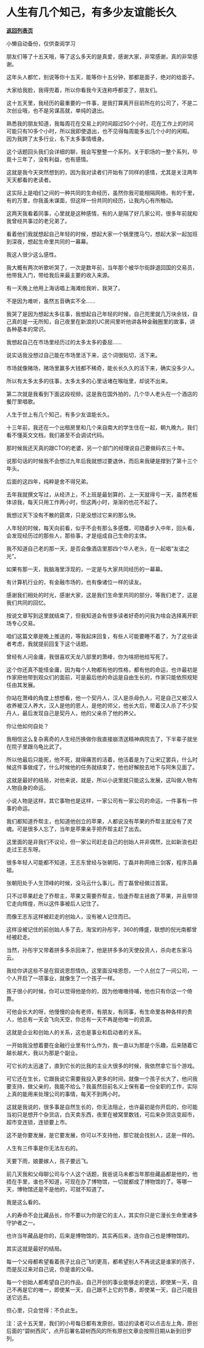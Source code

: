 # 人生有几个知己，有多少友谊能长久

[**返回列表页**](/gzh/记忆承载)

小懒自动备份，仅供查阅学习

朋友们等了十五天哦，等了这么多天的是真爱，感谢大家，非常感谢，真的非常感谢。  

  

这年头人都忙，别说等你十五天，能等你十五分钟，那都是面子，绝对的给面子。  

  

大家给我脸，我得兜着，所以你看我今天连称呼都变了，朋友们。

  

这十五天里，我经历的最重要的一件事，是我打算离开目前所在的公司了，不是二次创业哦，也不是另谋高就，单纯的退出。  

  

熟悉我的朋友知道，我每周花在交易上的时间超过50个小时，花在工作上的时间可能只有10多个小时，所以我即使退出，也不见得每周能多出几个小时的闲暇。因为我跨了太多行业，名下太多事情缠身。

  

这个话题回头我们会详细的聊，我会写整整一个系列，关于职场的一整个系列，毕竟十三年了，没有利益，也有感情。  

  

这就是我今天突然想到的，因为我对读者们开始有了同样的感情，尤其是关注两年天天都看的老读者。  

  

这实际上是咱们之间的一种共同的生命经历，虽然你我可能相隔网络，有的千里，有的万里，你我虽未谋面，但这样一份共同的经历，让我内心有所触动。

  

这两天我看着同事，心里就是这种感情，有的人是隔了好几家公司，很多年前就和我曾经共事过的老兄弟了。  

  

看着他们我就想起自己年轻的时候，想起大家一个锅里搅马勺，想起大家一起加班到深夜，想起生命里共同的一幕幕。

  

我这人很少这么感性。  

  

我大概有两次听歌听哭了，一次是数年前，当年那个被华尔街辞退回国的交易员，他带我入门，带给我后来最主要的收入来源。

  

有一天晚上他用上海话唱上海滩给我听，我哭了。  

  

不是因为难听，虽然五音确实不全......  

  

我哭了是因为想起太多往事，我想起自己年轻的时候，自己兜里就几万块余钱，自己真的是一无所知，自己夜里在新浪的UC房间里听他讲各种金融圈里的故事，讲各种基本的常识。  

  

我想起自己在市场里经历过的太多太多的委屈......

  

说实话我没想过自己能在市场里活下来，这个词很贴切，活下来。  

  

市场就像赌场，赌场里赢多大钱都不稀奇，能长长久久的活下来，确实没多少人。  

  

所以有太多太多的往事，太多太多的心里话堵在喉咙里，却说不出来。

  

第二次就是我看到下面这段视频，这是我在国外拍的，几个华人老头在一个酒店的餐厅里唱歌。

人生于世上有几个知己，有多少友谊能长久。  

  

十三年前，我还在一个出租房里和几个来自南大的学生住在一起，朝九晚九，我们看不懂英文文档，我们甚至不会调试代码。  

  

那时候我还天真的跟CTO的老婆，另一个部门的经理说自己要做码农三十年。

  

说那句话的时候我不会想过九年后我就想过要退休，而后来我硬是撑到了第十三个年头。

  

后面的这四年，纯粹是舍不得兄弟。  

  

去年我就撰文写过，从经济上，不上班是最划算的，上一天就得亏一天，虽然老板体谅我，每天只用工作两小时，但这两小时，渐渐的也花不起了。

  

我想过天下没有不散的筵席，只是没想过它来的那么快。  

  

人年轻的时候，每天向前看，似乎不会有那么多感慨，可随着步入中年，回头看，会发现经历过的那些人，那些事，才是组成自己生命的主体。  

  

我不知道自己老的那一天，是否会像酒店里那四个华人老头，在一起唱“友谊之光”。

  

如果有那一天，我脑海里浮现的，一定是与大家共同经历的一幕幕。  

  

有计算机行业的，有金融市场的，也有像诸位一样的读友。  

  

感谢我们相处的时光，感谢大家，这是我们生命里共同的部分，等我们老了，这是我们共同的回忆。

  

按说文章写到这里就结束了，但我知道会有很多读者好奇的问我为啥会选择离开职场专心交易。

  

咱们这篇文章是晚上推送的，等我起床回复，有些人可能要睡不着了，为了这些读者考虑，我就提前回复下这个话题。

  

曾经有人问金庸，我很喜欢天龙八部里的萧峰，你为啥把他给写死了。  

  

这个你还真不能怪金庸，因为每个人物都有他的性格，都有他的命运，也许最初是作家把他带到观众们的面前，可是最后他的命运是自由生长的，作家只能依照规矩任由其发展。  

  

你站在萧峰的角度上想想看，他一个契丹人，汉人是杀母仇人，可是自己又被汉人收养被汉人养大，汉人是他的恩人，是他的师父，他长大后，带着汉人杀了不少契丹人，最后发现自己是契丹人，他的父亲杀了他的养父。  

  

你让他如何自处？

  

我相信这么复杂离奇的人生经历换做你我直接崩溃送精神病院去了，下半辈子就坐在院子里跟乌龟比武了。  

  

所以他最后只能死，他不死，就得痛苦的活着，他活着是为了让宋辽罢兵，什么时候这件事做成了，什么时候他的任务就结束了，他也好解脱去地下与阿朱见面了。

  

这就是最好的结局，对他来说，就是，所以小说里就只能这么发展，这叫做人物有人物自身的命运。

  

小说人物是这样，其它事物也是这样，一家公司有一家公司的命运，一件事有一件事的命运。  

  

我们都知道乔帮主，也知道他创立的苹果，人都说没有苹果的乔帮主就没有了灵魂。可是很多人忘了，当年是苹果亲手把乔帮主赶了出去。

  

这里面的是非我们不议论，但一家公司赶走自己的创始人并非偶然，比如新浪也赶走过王志东呀。

  

很多年轻人可能都不知道，王志东曾经与张朝阳，丁磊并称网络三剑客，程序员鼻祖。  

  

张朝阳处于人生顶峰的时候，没马云什么事儿，而丁磊曾经做过首富。  

  

只不过苹果赶走了乔帮主，苹果又需要乔帮主，恰逢乔帮主拯救了苹果，并且带领它走向辉煌，所以这件事被后人记住了。  

  

而像王志东这样被赶走的创始人，没有被人记住而已。

  

这样没被记住的前创始人多了去，淘宝的孙彤宇，360的傅盛，联想的倪光南都曾经被赶走。

  

当然，孙彤宇又带着拼多多杀回来了，他是拼多多的天使投资人，杀向老东家马云。

  

我给你讲这些不是在叙说恩怨情仇，这里面没啥恩怨，一个人创立了一间公司，一个人开启了一项事业，就像生了一个孩子一样。  

  

孩子很小的时候，你可以觉得他是你的，因为他嗷嗷待哺，他也只有你这一个倚靠。

  

可他会长大的呀，他慢慢的会有老师，有朋友，有同事，有生命里各种各样的贵人，他总有一天会飞向天空，你总有一天不再是他唯一的资源。

  

这就是企业和创始人的关系，这也是事业和启动者的关系。  

  

一开始我没想着要在金融行业里有什么作为，我一直以为那是个乐趣，后来随着它越长越大，我以为那是个副业。

  

可它长的太迅速了，直到它长的比我的主业大很多的时候，我依然拿它当个游戏。  

  

可它还在生长，它跟我说它需要我投入更多的时间，就像一个孩子长大了，他问我要支持，做父亲的，我能不给么？我虽然目前名义上保有着一份全职的工作，实际上真的能用来处理公司的事情，每天不到两小时。

  

这就是我说的，很多事是自然生长的，你无法阻止，也许最初是你开启的，你可能当初只是想开个杂货店，白天卖东西，夜里在被窝里数钱，可后来杂货店变超市，超市变连锁，连锁要上市。  

  

这不是你要发展，是它要发展，你可以不支持他，那它就会找别人，这是一样的。  

  

人生有三件事是你无法左右的。

  

天要下雨，娘要嫁人，孩子要远飞。

  

前几天我和父母聊公司与个人这个话题，我爸说马未都当年那些藏品都是他的，他捂在手里，谁也不知道，可现在办了博物馆，一切就都成了博物馆的了。等哪一天，博物馆还是不是他的，可就不知道了。

  

我是这么看的。

  

人的寿命不会比藏品长，你不要以为你是它的主人，其实你只是它漫长生命里诸多守护者之一。  

  

也许当年藏品是你的，后来是博物馆的，其实再后来，连你自己也是博物馆的。  

  

其实这就是最好的结局。

  

每一个父母都希望看着孩子比自己飞的更高，都希望别人不再说这是谁家的孩子，而是反过来对自己说，你是谁的父母。

  

每一个创始人都希望自己的作品，自己开创的事业能够走的更远，即使某一天，自己不再是它的唯一，即使某一天，自己跟不上它的节奏，即使某一天，自己只能目送它远去。  

  

但心里，只会觉得：不负此生。

  

注：这十五天里，我们的小号每日都有发原创，错过的读者可以点击左上角，原创后面的“碧树西风”，点开后署名碧树西风的所有原创文章会按照日期从新到旧罗列。

